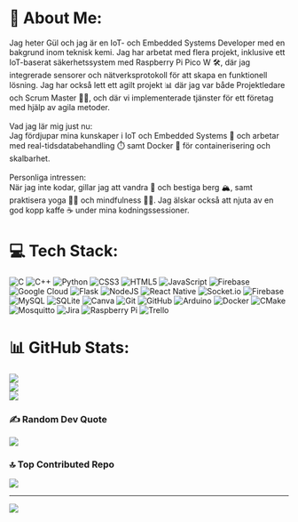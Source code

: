 # 💫 About Me:
Jag heter Gül och jag är en IoT- och Embedded Systems Developer med en bakgrund inom teknisk kemi. Jag har arbetat med flera projekt, inklusive ett IoT-baserat säkerhetssystem med Raspberry Pi Pico W 🛠️, där jag integrerade sensorer och nätverksprotokoll för att skapa en funktionell lösning. Jag har också lett ett agilt projekt 📊 där jag var både Projektledare och Scrum Master 🧑‍💼, och där vi implementerade tjänster för ett företag med hjälp av agila metoder.<br><br>Vad jag lär mig just nu:<br>Jag fördjupar mina kunskaper i IoT och Embedded Systems 🔧 och arbetar med real-tidsdatabehandling ⏱️ samt Docker 🐳 för containerisering och skalbarhet.<br><br>Personliga intressen:<br>När jag inte kodar, gillar jag att vandra 🥾 och bestiga berg 🏔️, samt praktisera yoga 🧘‍♀️ och mindfulness 🧘‍♂️. Jag älskar också att njuta av en god kopp kaffe ☕ under mina kodningssessioner.


# 💻 Tech Stack:
![C](https://img.shields.io/badge/c-%2300599C.svg?style=for-the-badge&logo=c&logoColor=white) ![C++](https://img.shields.io/badge/c++-%2300599C.svg?style=for-the-badge&logo=c%2B%2B&logoColor=white) ![Python](https://img.shields.io/badge/python-3670A0?style=for-the-badge&logo=python&logoColor=ffdd54) ![CSS3](https://img.shields.io/badge/css3-%231572B6.svg?style=for-the-badge&logo=css3&logoColor=white) ![HTML5](https://img.shields.io/badge/html5-%23E34F26.svg?style=for-the-badge&logo=html5&logoColor=white) ![JavaScript](https://img.shields.io/badge/javascript-%23323330.svg?style=for-the-badge&logo=javascript&logoColor=%23F7DF1E) ![Firebase](https://img.shields.io/badge/firebase-%23039BE5.svg?style=for-the-badge&logo=firebase) ![Google Cloud](https://img.shields.io/badge/GoogleCloud-%234285F4.svg?style=for-the-badge&logo=google-cloud&logoColor=white) ![Flask](https://img.shields.io/badge/flask-%23000.svg?style=for-the-badge&logo=flask&logoColor=white) ![NodeJS](https://img.shields.io/badge/node.js-6DA55F?style=for-the-badge&logo=node.js&logoColor=white) ![React Native](https://img.shields.io/badge/react_native-%2320232a.svg?style=for-the-badge&logo=react&logoColor=%2361DAFB) ![Socket.io](https://img.shields.io/badge/Socket.io-black?style=for-the-badge&logo=socket.io&badgeColor=010101) ![Firebase](https://img.shields.io/badge/firebase-a08021?style=for-the-badge&logo=firebase&logoColor=ffcd34) ![MySQL](https://img.shields.io/badge/mysql-4479A1.svg?style=for-the-badge&logo=mysql&logoColor=white) ![SQLite](https://img.shields.io/badge/sqlite-%2307405e.svg?style=for-the-badge&logo=sqlite&logoColor=white) ![Canva](https://img.shields.io/badge/Canva-%2300C4CC.svg?style=for-the-badge&logo=Canva&logoColor=white) ![Git](https://img.shields.io/badge/git-%23F05033.svg?style=for-the-badge&logo=git&logoColor=white) ![GitHub](https://img.shields.io/badge/github-%23121011.svg?style=for-the-badge&logo=github&logoColor=white) ![Arduino](https://img.shields.io/badge/-Arduino-00979D?style=for-the-badge&logo=Arduino&logoColor=white) ![Docker](https://img.shields.io/badge/docker-%230db7ed.svg?style=for-the-badge&logo=docker&logoColor=white) ![CMake](https://img.shields.io/badge/CMake-%23008FBA.svg?style=for-the-badge&logo=cmake&logoColor=white) ![Mosquitto](https://img.shields.io/badge/mosquitto-%233C5280.svg?style=for-the-badge&logo=eclipsemosquitto&logoColor=white) ![Jira](https://img.shields.io/badge/jira-%230A0FFF.svg?style=for-the-badge&logo=jira&logoColor=white) ![Raspberry Pi](https://img.shields.io/badge/-Raspberry_Pi-C51A4A?style=for-the-badge&logo=Raspberry-Pi) ![Trello](https://img.shields.io/badge/Trello-%23026AA7.svg?style=for-the-badge&logo=Trello&logoColor=white)
# 📊 GitHub Stats:
![](https://github-readme-stats.vercel.app/api?username=gulcoder&theme=cobalt&hide_border=false&include_all_commits=false&count_private=false)<br/>
![](https://nirzak-streak-stats.vercel.app/?user=gulcoder&theme=cobalt&hide_border=false)<br/>
![](https://github-readme-stats.vercel.app/api/top-langs/?username=gulcoder&theme=cobalt&hide_border=false&include_all_commits=false&count_private=false&layout=compact)

### ✍️ Random Dev Quote
![](https://quotes-github-readme.vercel.app/api?type=horizontal&theme=gruvbox)

### 🔝 Top Contributed Repo
![](https://github-contributor-stats.vercel.app/api?username=gulcoder&limit=5&theme=rose&combine_all_yearly_contributions=true)

---
[![](https://visitcount.itsvg.in/api?id=gulcoder&icon=0&color=10)](https://visitcount.itsvg.in)

<!-- Proudly created with GPRM ( https://gprm.itsvg.in ) -->
